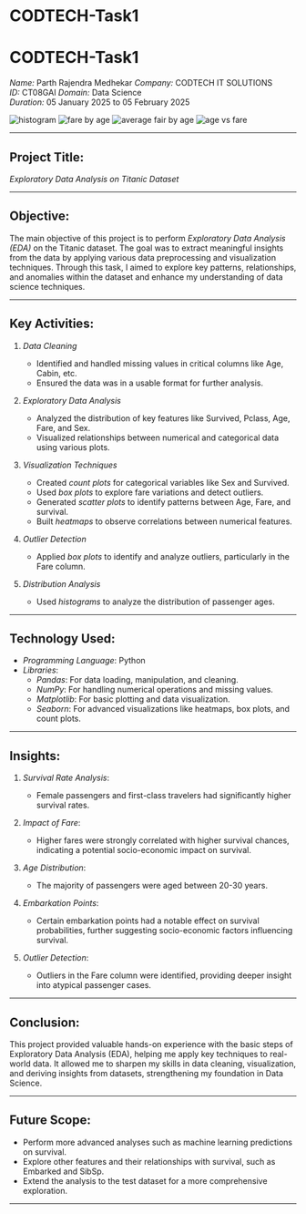 # CODTECH-Task1

# CODTECH-Task1

*Name:* Parth Rajendra Medhekar
*Company:* CODTECH IT SOLUTIONS  
*ID:* CT08GAI 
*Domain:* Data Science  
*Duration:* 05 January 2025 to 05 February 2025 

![histogram](https://github.com/user-attachments/assets/d346eda5-85bb-425e-9654-ed94ef2e5501)
![fare by age](https://github.com/user-attachments/assets/175cbf79-8b64-43f2-a843-ee3779d3fc93)
![average fair by age](https://github.com/user-attachments/assets/1d214435-0b2e-4317-960a-3e55a4e7fddb)
![age vs fare](https://github.com/user-attachments/assets/223fac2d-bf4c-4596-af4c-3d358f95cc67)

---

## Project Title: 
*Exploratory Data Analysis on Titanic Dataset*

---

## Objective:
The main objective of this project is to perform *Exploratory Data Analysis (EDA)* on the Titanic dataset. The goal was to extract meaningful insights from the data by applying various data preprocessing and visualization techniques. Through this task, I aimed to explore key patterns, relationships, and anomalies within the dataset and enhance my understanding of data science techniques.

---

## Key Activities:
1. *Data Cleaning*  
   - Identified and handled missing values in critical columns like Age, Cabin, etc.
   - Ensured the data was in a usable format for further analysis.

2. *Exploratory Data Analysis*  
   - Analyzed the distribution of key features like Survived, Pclass, Age, Fare, and Sex.
   - Visualized relationships between numerical and categorical data using various plots.

3. *Visualization Techniques*  
   - Created *count plots* for categorical variables like Sex and Survived.
   - Used *box plots* to explore fare variations and detect outliers.
   - Generated *scatter plots* to identify patterns between Age, Fare, and survival.
   - Built *heatmaps* to observe correlations between numerical features.

4. *Outlier Detection*  
   - Applied *box plots* to identify and analyze outliers, particularly in the Fare column.

5. *Distribution Analysis*  
   - Used *histograms* to analyze the distribution of passenger ages.

---

## Technology Used:
- *Programming Language*: Python
- *Libraries*:
  - *Pandas*: For data loading, manipulation, and cleaning.
  - *NumPy*: For handling numerical operations and missing values.
  - *Matplotlib*: For basic plotting and data visualization.
  - *Seaborn*: For advanced visualizations like heatmaps, box plots, and count plots.

---

## Insights:
1. *Survival Rate Analysis*:  
   - Female passengers and first-class travelers had significantly higher survival rates.

2. *Impact of Fare*:  
   - Higher fares were strongly correlated with higher survival chances, indicating a potential socio-economic impact on survival.

3. *Age Distribution*:  
   - The majority of passengers were aged between 20-30 years.

4. *Embarkation Points*:  
   - Certain embarkation points had a notable effect on survival probabilities, further suggesting socio-economic factors influencing survival.

5. *Outlier Detection*:  
   - Outliers in the Fare column were identified, providing deeper insight into atypical passenger cases.

---

## Conclusion:
This project provided valuable hands-on experience with the basic steps of Exploratory Data Analysis (EDA), helping me apply key techniques to real-world data. It allowed me to sharpen my skills in data cleaning, visualization, and deriving insights from datasets, strengthening my foundation in Data Science.

---

## Future Scope:
- Perform more advanced analyses such as machine learning predictions on survival.
- Explore other features and their relationships with survival, such as Embarked and SibSp.
- Extend the analysis to the test dataset for a more comprehensive exploration.

---
